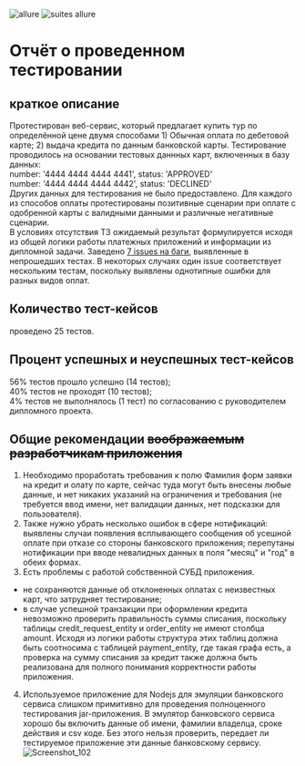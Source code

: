 ![allure](https://github.com/avissimplex/Diploma/assets/121847101/c95b0f69-b6d0-4bbd-b0a4-9651662688b1)
![suites allure](https://github.com/avissimplex/Diploma/assets/121847101/18b76cdf-4033-47ab-8bc6-645aabc6ee0a)
# Отчёт о проведенном тестировании  
## краткое описание  
Протестирован веб-сервис, который предлагает купить тур по определённой цене двумя способами 1) Обычная
оплата по дебетовой карте; 2) выдача кредита по данным банковской карты.
Тестирование проводилось на основании тестовых даннных карт, включенных в базу данных:   
number: '4444 4444 4444 4441', status: 'APPROVED'  
number: '4444 4444 4444 4442', status: 'DECLINED'  
Других данных для тестирования не было предоставлено. 
Для каждого из способов оплаты протестированы позитивные сценарии при оплате с одобренной карты с валидными
данными и различные негативные сценарии.  
В условиях отсутствия ТЗ ожидаемый результат формулируется исходя из общей логики работы платежных приложений 
и информации из дипломной задачи.
Заведено [7 issues на баги](https://github.com/avissimplex/Diploma/issues), выявленные в непрошедших тестах.
В некоторых случаях один issue соответствует нескольким тестам, поскольку выявлены однотипные ошибки для разных видов оплат.  
## Количество тест-кейсов  
проведено 25 тестов.
## Процент успешных и неуспешных тест-кейсов  
56% тестов прошло успешно (14 тестов);  
40% тестов не проходят (10 тестов);  
4% тестов не выполнялось (1 тест) по согласованию с руководителем дипломного проекта.
## Общие рекомендации ~~воображаемым разработчикам приложения~~  
1) Необходимо проработать требования к полю Фамилия форм заявки на кредит и олату по карте, сейчас туда могут быть 
внесены любые данные, и нет никаких указаний на ограничения и требования (не требуется ввод имени, нет валидации данных, 
нет подсказки для пользователя).  
2) Также нужно убрать несколько ошибок в сфере нотификаций: выявлены случаи появления всплывающего сообщения
об усешной оплате при отказе со стороны банковского приложения; перепутаны нотификации при вводе невалидных данных
в поля "месяц" и "год" в обеих формах.  
3) Есть проблемы с работой собственной СУБД приложения.
- не сохраняются данные об отклоненных оплатах с неизвестных карт, что затрудняет тестирование;   
- в случае успешной транзакции при оформлении кредита невозможно проверить правильность суммы списания,
поскольку таблицы credit_request_entity и order_entity не имеют столбца amount. Исходя из логики работы 
структура этих таблиц должна быть соотносима с таблицей payment_entity, где такая графа есть,
а проверка на сумму списания за кредит также должна быть реализована для полного понимания корректности работы приложения.  
4) Используемое приложение для Nodejs для эмуляции банковского сервиса слишком примитивно для проведения
полноценного тестирования jar-приложения. В эмулятор банковского сервиса хорошо бы включить данные об имени, фамилии
владелца, сроке действия и csv коде. Без этого нельзя проверить, передает ли тестируемое приложение эти данные банковскому сервису.  ![Screenshot_102](https://github.com/avissimplex/Diploma/assets/121847101/6e8961e3-f52d-4c43-88f5-7277461f045a)
